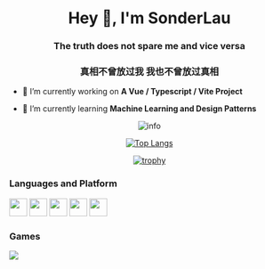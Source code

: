 <h1 align="center">Hey 👋, I'm SonderLau</h1>
<h3 align="center">The truth does not spare me and vice versa</h3>
<h3 align="center">真相不曾放过我 我也不曾放过真相</h3>

- 🔭 I’m currently working on **A Vue / Typescript / Vite Project**

- 🌱 I’m currently learning **Machine Learning and Design Patterns**

<div align="center">
  
![info](https://github-readme-stats.vercel.app/api?username=SonderLau&show_icons=true&count_private=true&hide=prs&theme=onedark)

[![Top Langs](https://github-readme-stats.vercel.app/api/top-langs/?username=sonderlau)](https://github.com/anuraghazra/github-readme-stats)

[![trophy](https://github-profile-trophy.vercel.app/?username=sonderlau)](https://github.com/ryo-ma/github-profile-trophy)

</div>

### Languages and Platform

<img height="32" width="32" src="https://cdn.jsdelivr.net/npm/simple-icons@v4/icons/typescript.svg" />
<img height="32" width="32" src="https://cdn.jsdelivr.net/npm/simple-icons@v4/icons/vue-dot-js.svg" />
<img height="32" width="32" src="https://cdn.jsdelivr.net/npm/simple-icons@v4/icons/php.svg" />
<img height="32" width="32" src="https://cdn.jsdelivr.net/npm/simple-icons@v4/icons/amd.svg" />

<img height="32" width="32" src="https://cdn.jsdelivr.net/npm/simple-icons@v4/icons/.svg" />

### Games

[![](https://img.shields.io/badge/Steam-171a21?style=flat-square&logo=steam&logoColor=ffffff)](https://steamcommunity.com/id/sonderlau)
